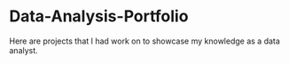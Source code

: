 # Data-Analysis-Portfolio
Here are projects that I had work on to showcase my knowledge as a data analyst.
